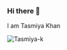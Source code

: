 ### Hi there 👋
I am Tasmiya Khan
<p align="left"> <img src="https://komarev.com/ghpvc/?username=Tasmiya-k&label=Profile%20views&color=3382ed&style=for-the-badge&label=VISITORS" alt="Tasmiya-k" /> </p>

<!--
**Tasmiya-k/Tasmiya-k** is a ✨ _special_ ✨ repository because its `README.md` (this file) appears on your GitHub profile.

Here are some ideas to get you started:

- 🔭 I’m currently working on ...
- 🌱 I’m currently learning ...
- 👯 I’m looking to collaborate on ...
- 🤔 I’m looking for help with ...
- 💬 Ask me about ...
- 📫 How to reach me: ...
- 😄 Pronouns: ...
- ⚡ Fun fact: ...
-->
